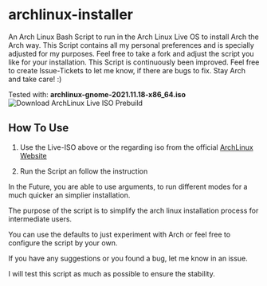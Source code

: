 # archlinux-installer
An Arch Linux Bash Script to run in the Arch Linux Live OS to install Arch the Arch way. This Script contains all my personal preferences and is specially adjusted for my purposes. Feel free to take a fork and adjust the script you like for your installation. This Script is continuously been improved. Feel free to create Issue-Tickets to let me know, if there are bugs to fix. Stay Arch and take care! :)

Tested with: **archlinux-gnome-2021.11.18-x86_64.iso**
![Download ArchLinux Live ISO Prebuild](https://a.fsdn.com/con/app/sf-download-button)

## How To Use

1. Use the Live-ISO above or the regarding iso from the official [ArchLinux Website](https://archlinux.org/download/)

2. Run the Script an follow the instruction

In the Future, you are able to use arguments, to run different modes for a much quicker an simplier installation.

The purpose of the script is to simplify the arch linux installation process for intermediate users.

You can use the defaults to just experiment with Arch or feel free to configure the script by your own.

If you have any suggestions or you found a bug, let me know in an issue.

I will test this script as much as possible to ensure the stability.


